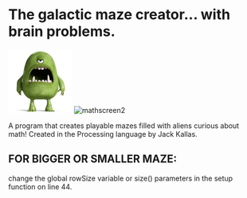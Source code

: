 # The galactic maze creator... with brain problems.
![alt text](/spaceMonster.png)
![mathscreen2](https://user-images.githubusercontent.com/39398421/46098998-a3f69680-c193-11e8-8eb9-504ddc9d038d.png)

A program that creates playable mazes filled with aliens curious about math! Created in the Processing language by Jack Kallas.


## FOR BIGGER OR SMALLER MAZE:
 change the global rowSize variable or size() parameters in the setup function on line 44.
